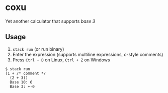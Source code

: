 # coxu

Yet another calculator that supports *base 3*

## Usage
1. `stack run` (or run binary)
2. Enter the expression (supports multiline expressions, c-style comments)
3. Press `Ctrl + D` on Linux, `Ctrl + Z` on Windows

```
$ stack run
(1 + /* comment */
  (2 + 3))
  Base 10: 6
  Base 3: +-0
```

